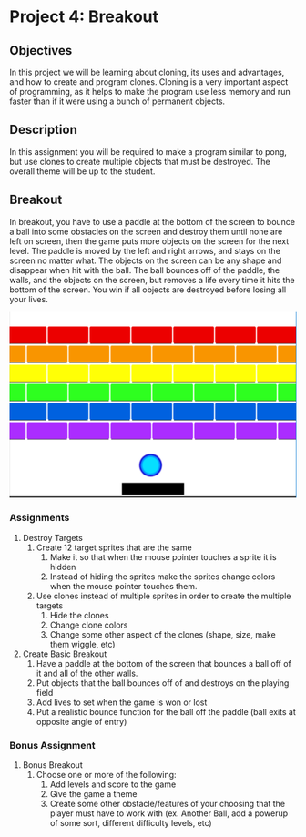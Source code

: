 # Project 4: Breakout

## Objectives
In this project we will be learning about cloning, its uses and advantages, and how to create and program clones. Cloning is a very important aspect of programming, as it helps to make the program use less memory and run  faster than if it were using a bunch of permanent objects.

## Description
In this assignment you will be required to make a program similar to pong, but use clones to create multiple objects that must be destroyed. The overall theme will be up to the student.

## Breakout
In breakout, you have to use a paddle at the bottom of the screen to bounce a ball into some obstacles on the screen and destroy them until none are left on screen, then the game puts more objects on the screen for the next level. The paddle is moved by the left and right arrows, and stays on the screen no matter what. The objects on the screen can be any shape and disappear when hit with the ball. The ball bounces off of the paddle, the walls, and the objects on the screen, but removes a life every time it hits the bottom of the screen. You win if all objects are destroyed before losing all your lives.

![Breakout Example](images/p4_breakout_image.png)

### Assignments
1. Destroy Targets 
   1. Create 12 target sprites that are the same
      1. Make it so that when the mouse pointer touches a sprite it is hidden 
      1. Instead of hiding the sprites make the sprites change colors when the mouse pointer touches them.  
   1. Use clones instead of multiple sprites in order to create the multiple targets
      1. Hide the clones
      1. Change clone colors
      1. Change some other aspect of the clones (shape, size, make them wiggle, etc)  
1. Create Basic Breakout
   1. Have a paddle at the bottom of the screen that bounces a ball off of it and all of the other walls.
   1. Put objects that the ball bounces off of and destroys on the playing field
   1. Add lives to set when the game is won or lost 
   1. Put a realistic bounce function for the ball off the paddle (ball exits at opposite angle of entry)
### Bonus Assignment
1. Bonus Breakout
   1. Choose one or more of the following:
      1. Add levels and score to the game
      1. Give the game a theme
      1. Create some other obstacle/features of your choosing that the player must have to work with (ex. Another Ball, add a powerup of some sort, different difficulty levels, etc)
